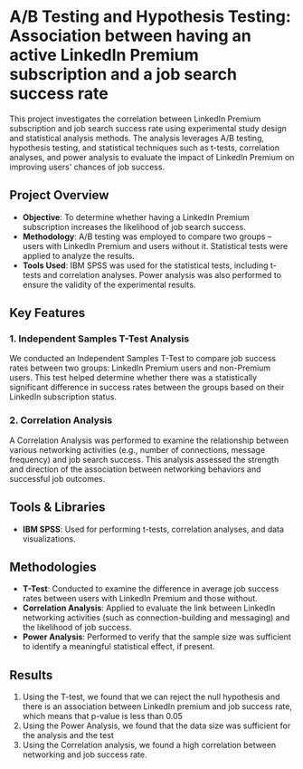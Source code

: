 # A/B Testing and Hypothesis Testing:  Association between having an active LinkedIn Premium subscription and a job search success rate

This project investigates the correlation between LinkedIn Premium subscription and job search success rate using experimental study design and statistical analysis methods. The analysis leverages A/B testing, hypothesis testing, and statistical techniques such as t-tests, correlation analyses, and power analysis to evaluate the impact of LinkedIn Premium on improving users' chances of job success.

## Project Overview

- **Objective**: To determine whether having a LinkedIn Premium subscription increases the likelihood of job search success.
- **Methodology**: A/B testing was employed to compare two groups – users with LinkedIn Premium and users without it. Statistical tests were applied to analyze the results.
- **Tools Used**: IBM SPSS was used for the statistical tests, including t-tests and correlation analyses. Power analysis was also performed to ensure the validity of the experimental results.

## Key Features

### 1. Independent Samples T-Test Analysis
We conducted an Independent Samples T-Test to compare job success rates between two groups: LinkedIn Premium users and non-Premium users. This test helped determine whether there was a statistically significant difference in success rates between the groups based on their LinkedIn subscription status.

### 2. Correlation Analysis
A Correlation Analysis was performed to examine the relationship between various networking activities (e.g., number of connections, message frequency) and job search success. This analysis assessed the strength and direction of the association between networking behaviors and successful job outcomes.

## Tools & Libraries

- **IBM SPSS**: Used for performing t-tests, correlation analyses, and data visualizations.


## Methodologies

- **T-Test**: Conducted to examine the difference in average job success rates between users with LinkedIn Premium and those without.
- **Correlation Analysis**: Applied to evaluate the link between LinkedIn networking activities (such as connection-building and messaging) and the likelihood of job success.
- **Power Analysis**: Performed to verify that the sample size was sufficient to identify a meaningful statistical effect, if present.

## Results

1. Using the T-test, we found that we can reject the null hypothesis and there is an association between LinkedIn premium and job success rate, which means that p-value is less than 0.05
2. Using the Power Analysis, we found that the data size was sufficient for the analysis and the test
3. Using the Correlation analysis, we found a high correlation between networking and job success rate.




